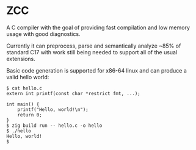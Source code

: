 # ZCC

A C compiler with the goal of providing fast compilation and low memory usage with good diagnostics.

Currently it can preprocess, parse and semantically analyze ~85% of standard C17 with
work still being needed to support all of the usual extensions.

Basic code generation is supported for x86-64 linux and can produce a valid hello world:

```sh-session
$ cat hello.c
extern int printf(const char *restrict fmt, ...);

int main() {
    printf("Hello, world!\n");
    return 0;
}
$ zig build run -- hello.c -o hello
$ ./hello
Hello, world!
$
```
